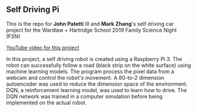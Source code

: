 ## Self Driving Pi

This is the repo for __John Patetti__ III and __Mark Zhang__'s self
driving car project for the Wardlaw + Hartridge School 2019
Family Science Night (FSN)

[YouTube video for this project](https://www.youtube.com/watch?v=b_zeB34lh58&t=209s)

In this project, a self driving robot is created using a Raspberry Pi 3. The
robot can successfully follow a road (black strip on the white surface) using
machine learning models. The program process the pixel data from a webcam and
control the robot's movement. A 80-to-2 dimension autoencoder was used to reduce
the dimension space of the environment. DQN, a reinforcement learning model, was
used to learn how to drive. The DQN network was trained in a computer simulation
before being implemented on the actual robot.
